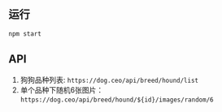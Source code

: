 
## 运行

```js
npm start
```

## API

1. 狗狗品种列表: 
`https://dog.ceo/api/breed/hound/list`
1. 单个品种下随机6张图片：
`https://dog.ceo/api/breed/hound/${id}/images/random/6`